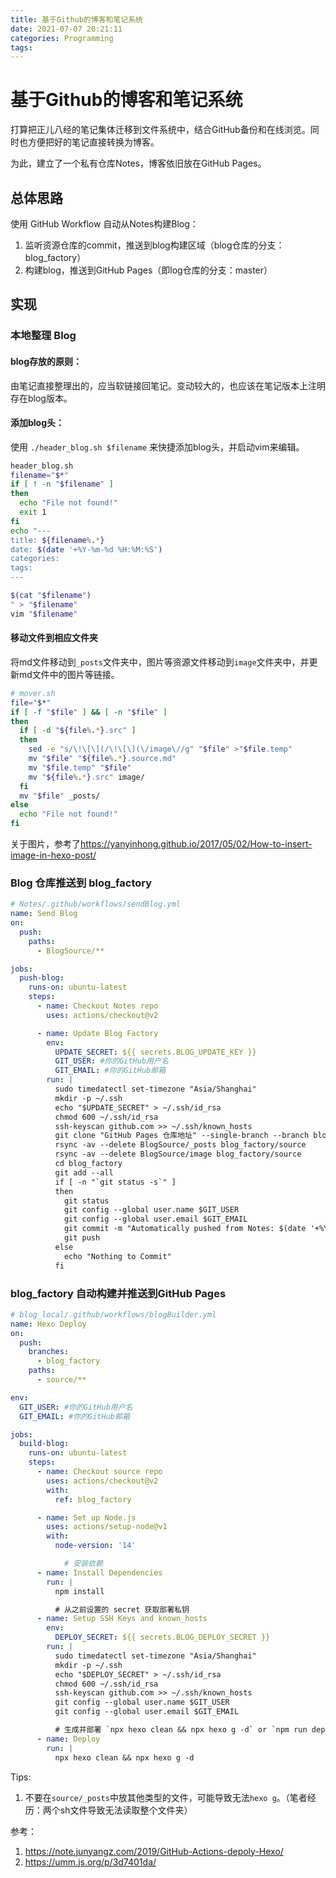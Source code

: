 ```yaml
---
title: 基于Github的博客和笔记系统
date: 2021-07-07 20:21:11
categories: Programming
tags:
---
```


# 基于Github的博客和笔记系统

打算把正儿八经的笔记集体迁移到文件系统中，结合GitHub备份和在线浏览。同时也方便把好的笔记直接转换为博客。

为此，建立了一个私有仓库Notes，博客依旧放在GitHub Pages。

## 总体思路

使用 GitHub Workflow 自动从Notes构建Blog：

1. 监听资源仓库的commit，推送到blog构建区域（blog仓库的分支：blog_factory）
2. 构建blog，推送到GitHub Pages（即log仓库的分支：master）

## 实现

### 本地整理 Blog

#### blog存放的原则：

由笔记直接整理出的，应当软链接回笔记。变动较大的，也应该在笔记版本上注明存在blog版本。

#### 添加blog头：

使用 `./header_blog.sh $filename` 来快捷添加blog头，并启动vim来编辑。

```sh
header_blog.sh
filename="$*"
if [ ! -n "$filename" ]
then
  echo "File not found!"
  exit 1
fi
echo "---
title: ${filename%.*}
date: $(date '+%Y-%m-%d %H:%M:%S')
categories:
tags:
---

$(cat "$filename")
" > "$filename"
vim "$filename"
```

#### 移动文件到相应文件夹

将md文件移动到`_posts`文件夹中，图片等资源文件移动到`image`文件夹中，并更新md文件中的图片等链接。

```sh
# mover.sh
file="$*"
if [ -f "$file" ] && [ -n "$file" ]
then
  if [ -d "${file%.*}.src" ]
  then
    sed -e "s/\!\[\](/\!\[\](\/image\//g" "$file" >"$file.temp"
    mv "$file" "${file%.*}.source.md"
    mv "$file.temp" "$file"
    mv "${file%.*}.src" image/
  fi
  mv "$file" _posts/
else
  echo "File not found!"
fi
```

关于图片，参考了<https://yanyinhong.github.io/2017/05/02/How-to-insert-image-in-hexo-post/>

### Blog 仓库推送到 blog_factory

```yml
# Notes/.github/workflows/sendBlog.yml
name: Send Blog
on:
  push:
    paths:
      - BlogSource/**

jobs:
  push-blog:
    runs-on: ubuntu-latest
    steps:
      - name: Checkout Notes repo
        uses: actions/checkout@v2

      - name: Update Blog Factory
        env:
          UPDATE_SECRET: ${{ secrets.BLOG_UPDATE_KEY }}
          GIT_USER: #你的GitHub用户名
          GIT_EMAIL: #你的GitHub邮箱
        run: |
          sudo timedatectl set-timezone "Asia/Shanghai"
          mkdir -p ~/.ssh
          echo "$UPDATE_SECRET" > ~/.ssh/id_rsa
          chmod 600 ~/.ssh/id_rsa
          ssh-keyscan github.com >> ~/.ssh/known_hosts
          git clone "GitHub Pages 仓库地址" --single-branch --branch blog_factory blog_factory --depth=1
          rsync -av --delete BlogSource/_posts blog_factory/source
          rsync -av --delete BlogSource/image blog_factory/source
          cd blog_factory
          git add --all
          if [ -n "`git status -s`" ]
          then
            git status
            git config --global user.name $GIT_USER
            git config --global user.email $GIT_EMAIL
            git commit -m "Automatically pushed from Notes: $(date '+%Y-%m-%d %H:%M:%S')"
            git push
          else
            echo "Nothing to Commit"
          fi
```

### blog_factory 自动构建并推送到GitHub Pages

```yml
# blog_local/.github/workflows/blogBuilder.yml
name: Hexo Deploy
on:
  push:
    branches:
      - blog_factory
    paths:
      - source/**

env:
  GIT_USER: #你的GitHub用户名
  GIT_EMAIL: #你的GitHub邮箱

jobs:
  build-blog:
    runs-on: ubuntu-latest
    steps:
      - name: Checkout source repo
        uses: actions/checkout@v2
        with:
          ref: blog_factory

      - name: Set up Node.js
        uses: actions/setup-node@v1
        with:
          node-version: '14'

            # 安装依赖
      - name: Install Dependencies
        run: |
          npm install

          # 从之前设置的 secret 获取部署私钥
      - name: Setup SSH Keys and known_hosts
        env:
          DEPLOY_SECRET: ${{ secrets.BLOG_DEPLOY_SECRET }}
        run: |
          sudo timedatectl set-timezone "Asia/Shanghai"
          mkdir -p ~/.ssh
          echo "$DEPLOY_SECRET" > ~/.ssh/id_rsa
          chmod 600 ~/.ssh/id_rsa
          ssh-keyscan github.com >> ~/.ssh/known_hosts
          git config --global user.name $GIT_USER
          git config --global user.email $GIT_EMAIL

          # 生成并部署 `npx hexo clean && npx hexo g -d` or `npm run deploy`
      - name: Deploy
        run: |
          npx hexo clean && npx hexo g -d
```

Tips:

1. 不要在`source/_posts`中放其他类型的文件，可能导致无法`hexo g`。（笔者经历：两个sh文件导致无法读取整个文件夹）

参考：

1. <https://note.junyangz.com/2019/GitHub-Actions-depoly-Hexo/>
2. <https://umm.js.org/p/3d7401da/>

